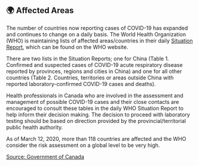 ## 🌍 Affected Areas

The number of countries now reporting cases of COVID-19 has expanded and continues to change on a daily basis. The World Health Organization (WHO) is maintaining lists of affected areas/countries in their daily [Situation Report](https://www.who.int/emergencies/diseases/novel-coronavirus-2019/situation-reports), which can be found on the WHO website.

There are two lists in the Situation Reports; one for China (Table 1. Confirmed and suspected cases of COVID-19 acute respiratory disease reported by provinces, regions and cities in China) and one for all other countries (Table 2. Countries, territories or areas outside China with reported laboratory-confirmed COVID-19 cases and deaths).

Health professionals in Canada who are involved in the assessment and management of possible COVID-19 cases and their close contacts are encouraged to consult these tables in the daily WHO Situation Report to help inform their decision making. The decision to proceed with laboratory testing should be based on direction provided by the provincial/territorial public health authority.

As of March 12, 2020, more than 118 countries are affected and the WHO consider the risk assessment on a global level to be very high.

[Source: Government of Canada](https://www.canada.ca/en/public-health/services/diseases/2019-novel-coronavirus-infection/health-professionals/covid-19-affected-areas-list.html)
